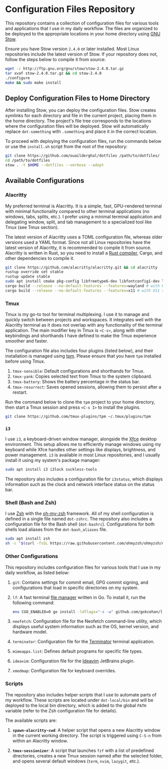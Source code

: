 # Configuration Files Repository

This repository contains a collection of configuration files for various tools
and applications that I use in my daily workflow. The files are organized to be
deployed to the appropriate locations in your home directory using [GNU Stow](https://www.gnu.org/software/stow/).

Ensure you have Stow version `2.4.0` or later installed. Most Linux repositories
include the latest version of Stow. If your repository does not, follow the
steps below to compile it from source:

```bash
wget -c http://ftp.gnu.org/gnu/stow/stow-2.4.0.tar.gz
tar xvaf stow-2.4.0.tar.gz && cd stow-2.4.0
./configure
make && sudo make install
```

## Deploy Configuration Files to Home Directory

After installing Stow, you can deploy the configuration files. Stow creates
symlinks for each directory and file in the current project, placing them in the
home directory. The project's file tree corresponds to the locations where the
configuration files will be deployed. Stow will automatically replace
`dot-something` with `.something` and place it in the correct location.

To proceed with deploying the configuration files, run the commands below or use
the `install.sh` script from the root of the repository:

```bash
git clone https://github.com/ouailderghal/dotfiles /path/to/dotfiles/
cd /path/to/dotfiles
stow . -t $HOME --dotfiles --verbose --adopt
```

## Available Configurations

### Alacritty

My preferred terminal is Alacritty. It is a simple, fast, GPU-rendered terminal
with minimal functionality compared to other terminal applications (no windows,
tabs, splits, etc.). I prefer using a minimal terminal application and
delegating window, split, and tab management to a specialized tool like Tmux
(see Tmux section).

The latest version of Alacritty uses a TOML configuration file, whereas older
versions used a YAML format. Since not all Linux repositories have the latest
version of Alacritty, it is recommended to compile it from source. Alacritty is
written in Rust, so you need to install a [Rust compiler](https://rustup.rs/),
Cargo, and other dependencies to compile it.

```bash
git clone https://github.com/alacritty/alacritty.git && cd alacritty
rustup override set stable
rustup update stable
sudo apt install cmake pkg-config libfreetype6-dev libfontconfig1-dev libxcb-xfixes0-dev libxkbcommon-dev python3
cargo build --release --no-default-features --features=wayland # with Wayland support
cargo build --release --no-default-features --features=x11 # with X11 support
```

### Tmux

Tmux is my go-to tool for terminal multiplexing. I use it to manage and quickly
switch between projects and workspaces. It integrates well with the Alacritty
terminal as it does not overlap with any functionality of the terminal
application. The main modifier key in Tmux is `<C-s>`, along with other
keybindings and shorthands I have defined to make the Tmux experience smoother
and faster.

The configuration file also includes four plugins (listed below), and their
installation is managed using [tpm](https://github.com/tmux-plugins/tpm). Please
ensure that you have `tpm` installed before using Tmux.

1. `tmux-sensible`: Default configurations and shorthands for Tmux.
2. `tmux-yank`: Copies selected text from Tmux to the system clipboard.
3. `tmux-battery`: Shows the battery percentage in the status bar.
4. `tmux-resurrect`: Saves opened sessions, allowing them to persist after a restart.

Run the command below to clone the `tpm` project to your home directory, then
start a Tmux session and press `<C-s I>` to install the plugins.

```bash
git clone https://github.com/tmux-plugins/tpm ~/.tmux/plugins/tpm
```

### `i3`

I use `i3`, a keyboard-driven window manager, alongside the
[Xfce](https://www.xfce.org/) desktop environment. This setup allows me to
efficiently manage windows using my keyboard while Xfce handles other settings
like displays, brightness, and power management. `i3` is available in most Linux
repositories, and I usually install it using my system's package manager:

```bash
sudo apt install i3 i3lock suckless-tools
```

The repository also includes a configuration file for `i3status`, which displays
information such as the clock and network interface status on the status bar.

### Shell (Bash and Zsh)

I use [Zsh](https://www.zsh.org/) with the [oh-my-zsh](https://ohmyz.sh/)
framework. All of my shell configuration is defined in a single file named
`dot-zshrc`. The repository also includes a configuration file for the Bash
shell (`dot-bashrc`). Configurations for both shells load aliases from the
`dot-bash_aliases` file.

```bash
sudo apt install zsh
sh -c "$(curl -fsSL https://raw.githubusercontent.com/ohmyzsh/ohmyzsh/master/tools/install.sh)"
```

### Other Configurations

This repository includes configuration files for various tools that I use in my
daily workflow, as listed below:

1. `git`: Contains settings for commit email, GPG commit signing, and
   configurations that load in specific directories on my system.

2. `lf`: A fast terminal [file manager](https://github.com/gokcehan/lf) written
   in Go. To install it, run the following command:

   ```bash
   env CGO_ENABLED=0 go install -ldflags="-s -w" github.com/gokcehan/lf@latest
   ```

3. `neofetch`: Configuration file for the Neofetch command-line utility, which
   displays useful system information such as the OS, kernel version, and
hardware model.

4. `terminator`: Configuration file for the
   [Terminator](https://gnome-terminator.org/) terminal application.

5. `mimeapps.list`: Defines default programs for specific file types.

6. `ideavim`: Configuration file for the
   [Ideavim](https://github.com/JetBrains/ideavim) JetBrains plugin.

7. `xmodmap`: Configuration file for keyboard overrides.

### Scripts

The repository also includes helper scripts that I use to automate parts of my
workflow. These scripts are located under `dot-local/bin` and will be deployed
to the local bin directory, which is added to the global `PATH` variable (refer
to the Zsh configuration file for details).

The available scripts are:

1. **`spawn-alacritty-cwd`**: A helper script that opens a new Alacritty window
   in the current working directory. The script is triggered using `C-S-n` from
   within an Alacritty window.

2. **`tmux-sessionizer`**: A script that launches `fzf` with a list of
   predefined directories, creates a new Tmux session named after the selected
   folder, and opens several default windows (`term`, `nvim`, `lazygit`, etc.).
